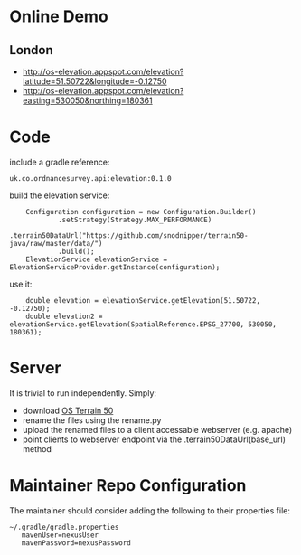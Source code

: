 # Online Demo #
## London ##
* http://os-elevation.appspot.com/elevation?latitude=51.50722&longitude=-0.12750
* http://os-elevation.appspot.com/elevation?easting=530050&northing=180361

# Code #
include a gradle reference:

    uk.co.ordnancesurvey.api:elevation:0.1.0
build the elevation service:

        Configuration configuration = new Configuration.Builder()
                .setStrategy(Strategy.MAX_PERFORMANCE)
                .terrain50DataUrl("https://github.com/snodnipper/terrain50-java/raw/master/data/")
                .build();
        ElevationService elevationService = ElevationServiceProvider.getInstance(configuration);
use it:

        double elevation = elevationService.getElevation(51.50722, -0.12750);
        double elevation2 = elevationService.getElevation(SpatialReference.EPSG_27700, 530050, 180361);

# Server #
It is trivial to run independently.  Simply:
* download [OS Terrain 50](https://www.ordnancesurvey.co.uk/opendatadownload/products.html)
* rename the files using the rename.py
* upload the renamed files to a client accessable webserver (e.g. apache)
* point clients to webserver endpoint via the .terrain50DataUrl(base_url) method

# Maintainer Repo Configuration #
The maintainer should consider adding the following to their properties file:

    ~/.gradle/gradle.properties
       mavenUser=nexusUser
       mavenPassword=nexusPassword
